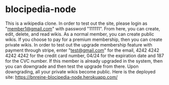 # blocipedia-node

This is a wikipedia clone.  In order to test out the site, please login as "member1@gmail.com" with password "111111".  From here, you can create, edit, delete, and read wikis.  As a normal member, you can create public wikis.  If you choose to pay for a premium membership, then you can create private wikis.  In order to test out the upgrade membership feature with payment through stripe, enter "test@gmail.com" for the email, 4242 4242 4242 4242 for the credit card number, 04/24 for the expiration date and 187 for the CVC number.  If this member is already upgraded in the system, then you can downgrade and then test the upgrade from there.  Upon downgrading, all your private wikis become public.  Here is the deployed site: https://bnreine-blocipedia-node.herokuapp.com/
